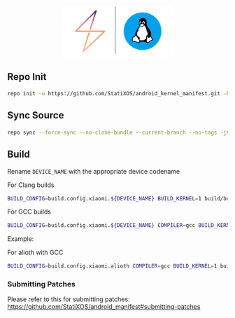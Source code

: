 [<center><img src="https://raw.githubusercontent.com/sourajitk/STX-Logo/main/stx-2021-kernel.png" height="50%" width="50%;" /></center>](https://github.com/StatiXOS)

## Repo Init ##

```bash
repo init -u https://github.com/StatiXOS/android_kernel_manifest.git -b android-msm-alioth-4.19-android11
```

## Sync Source ##

```bash
repo sync --force-sync --no-clone-bundle --current-branch --no-tags -j$(nproc --all)
```

## Build ##

Rename `DEVICE_NAME` with the appropriate device codename

For Clang builds
```bash
BUILD_CONFIG=build.config.xiaomi.${DEVICE_NAME} BUILD_KERNEL=1 build/build.sh
```

For GCC builds
```bash
BUILD_CONFIG=build.config.xiaomi.${DEVICE_NAME} COMPILER=gcc BUILD_KERNEL=1 build/build.sh
```

Example:

For alioth with GCC
```bash
BUILD_CONFIG=build.config.xiaomi.alioth COMPILER=gcc BUILD_KERNEL=1 build/build.sh
```

### Submitting Patches ###

Please refer to this for submitting patches: https://github.com/StatiXOS/android_manifest#submitting-patches
